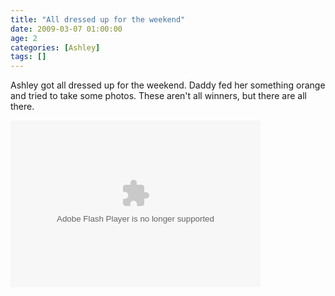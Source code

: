 ```yaml
---
title: "All dressed up for the weekend"
date: 2009-03-07 01:00:00
age: 2
categories: [Ashley]
tags: []
---
```



Ashley got all dressed up for the weekend. Daddy fed her something orange and tried to take some photos. These aren't all winners, but there are all there.

<embed height="267" width="400" type="application/x-shockwave-flash" src="http://picasaweb.google.com/s/c/bin/slideshow.swf" flashvars="host=picasaweb.google.com&amp;captions=1&amp;hl=en_US&amp;feat=flashalbum&amp;RGB=0x000000&amp;feed=http%3A%2F%2Fpicasaweb.google.com%2Fdata%2Ffeed%2Fapi%2Fuser%2Fwyseguys%2Falbumid%2F5314359503772090657%3Falt%3Drss%26kind%3Dphoto%26authkey%3DGv1sRgCNuXnKm-_5WehQE%26hl%3Den_US" pluginspage="http://www.macromedia.com/go/getflashplayer" />

